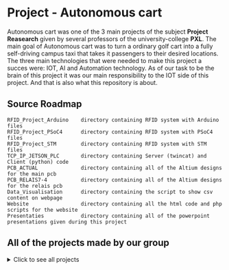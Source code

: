# Project - Autonomous cart

Autonomous cart was one of the 3 main projects of the subject **Project Reasearch** given by several professors of the university-college **PXL**. The main goal of Autonomous cart was to turn a ordinary golf cart into a fully self-driving campus taxi that takes it passengers to their desired locations. The three main technologies that were needed to make this project a succes were: IOT, AI and Automation technology. As of our task to be the brain of this project it was our main responsibility to the IOT side of this project. And that is also what this repository is about.  


## Source Roadmap

```
RFID_Project_Arduino    directory containing RFID system with Arduino files
RFID_Project_PSoC4      directory containing RFID system with PSoC4 files
RFID_Project_STM        directory containing RFID system with STM files
TCP_IP_JETSON_PLC       directory containing Server (twincat) and Client (python) code
PCB_ACTUAL              directory containing all of the Altium designs for the main pcb
PCB_RELAIS7-4           directory containing all of the Altium designs for the relais pcb
Data_Visualisation      directory containing the script to show csv content on webpage
Website                 directory containing all the html code and php scripts for the website
Presentaties            directory containing all of the powerpoint presentations given during this project
```

## All of the projects made by our group
<details> 
 
<summary>Click to see all projects</summary>
  
## RFID project with Arduino

<details>
<summary>Click to expand the RFID project with Arduino</summary> 

**Poject requirements**
* Jumper wires
* RFID-RC522
* RFID tags
* IIC LCD-Display
* Buzzer module
* RGB led
* Breadboard
* Arduino IDE
* Arduino

**Step by step guide**
* Open the Arduino IDE. 
* Plug in your Arduino Nano (used by me) in your laptop.
* Start making your circuit (open my schematic).
* Copy and paste the my .ino code in your IDE.
* Look if you have the right board selected.
* Also select the right serial COM port your Arduino is connected to.
* Upload the code into your Arduino and it should work.

**Note:**
 You have to change the UID of mine tag to the UID of your tag.
To know this UID open one of the simple RFID-RC522 reading examples in the Arduino IDE.
</details>  

## RFID project with PSoC4

<details>
<summary>Click to expand the RFID project with PSoC4</summary> 
 
 **Poject requirements**
* Jumper wires
* RFID-RC522
* RFID tags
* IIC LCD-Display
* Buzzer module
* RGB led
* Breadboard
* PSoC Creator 4.2
* PSoC 4

**Step by step guide**
* Open the PSoC Creator 4.2 download available at the official cypress site. 
* Import my project in the ide.
* If you are using a different PSoC you might have to change the target device and pin settings.
* Plug in your PSoC 4 (used by me) in your laptop.
* Start making your circuit.
* Clean and build the project once.
* Upload the code into your PSoC 4 and it should work.

**Note:**
 This code is made to work with any **RFID-tag** it just detects wheter any tag is detected by the reader or not.
 With some minimal changes to the code you can make it work for a certain specific tag.
</details> 

## RFID project with STM

<details>
<summary>Click to expand the RFID project with STM</summary> 
 
 **Poject requirements**
* Jumper wires
* RFID-RC522
* RFID tags
* IIC LCD-Display
* Breadboard
* STMCubeIDE 1.3.0
* STM32xxxx µController

**Step by step guide**
* Open the  STMCubeIDE 1.3.0 download available at the official st.com site. 
* Import my project in the IDE.
* If you are using a different STM you might have to change device with the board selector.
* Plug in your STMµController into your laptop.
* Start making your circuit.
* Clean and build the project once.
* Upload the code into your STMµContoller and it should work.

**Note:**
 You have to change the UID of mine tag to the UID of your tag.
To know this UID open one of the simple RFID-RC522 reading examples in the Arduino IDE.
And use it afterwards in the code. If you don't have the Arduino IDE then donwload an RFID reader
app on your smartphone it should work if your device supprots NFC.
</details> 

## TCP-IP communication between Jetson and PLC

<details>
<summary>Click to expand the TCP-IP communication between Jetson and PLCs</summary> 

 **Poject requirements**
* Jetson Nano
* Jetson Nano display
* Twincat 3 V4024.7

**Step by step guide**
* Open the Twincat XAE or open it in Visual Studio.
* import the Twincat [server program](https://github.com/KingAbad/Autonomous_Cart_2/tree/master/TCP_IP_JETSON_PL/TwinCAT_Program/TCP_Server) in your solution.
* Go on the Jetson Nano terminal and install python3.
* First run the PLC server 
* now run the [client program](Autonomous_Cart_2/TCP_IP_JETSON_PLC/tcp_client.py).
* Now you should be able to see incoming messages in the server that you sent with the client.

**Note:**
 TwinCAT Error and Error ID are stored in the variable 'err' and 'errid' respectively. Some common errors found:
  * 8002 : Variable 'hSocket' is not populated with the correct address. The sequence is for the TwinCAT to call FB_SocketListen, the Python client to connect, and TwinCAT calls the FB_SocketAccept after that. This will populate the variable 'hSocket'. If FB_SocketAccept is called before the Python client trying to connect, it will throw 8002 error.
 * 8003 : The port is already opened. Reset Cold the TwinCAT program and Run again.
 * 6 : I don't know. Seems like there's something wrong with the installation of TF6310. Uninstall, reinstall, make sure that     TcpIpServer.exe is running in your Task Manager processes.

</details> 

## PCB design using Altium

<details>
<summary>Click to read details about the PCB design using Altium</summary> 
  
</details> 

## Data visualisation

<details>
<summary>Click to expand the Data visualisation project</summary> 
  
</details> 

## Website

<details>
<summary>Click to expand the Website details</summary> 
  
</details> 


</details> 
